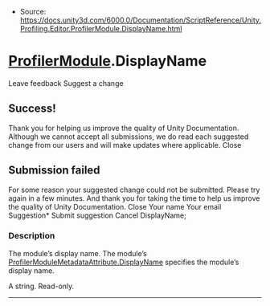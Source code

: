 * Source: https://docs.unity3d.com/6000.0/Documentation/ScriptReference/Unity.Profiling.Editor.ProfilerModule.DisplayName.html

#  [ProfilerModule](https://docs.unity3d.com/6000.0/Documentation/ScriptReference/Unity.Profiling.Editor.ProfilerModule.html).DisplayName
Leave feedback
Suggest a change
## Success!
Thank you for helping us improve the quality of Unity Documentation. Although we cannot accept all submissions, we do read each suggested change from our users and will make updates where applicable.
Close
## Submission failed
For some reason your suggested change could not be submitted. Please <a>try again</a> in a few minutes. And thank you for taking the time to help us improve the quality of Unity Documentation.
Close
Your name Your email Suggestion* Submit suggestion
Cancel
DisplayName; 
### Description
The module’s display name.
The module’s [ProfilerModuleMetadataAttribute.DisplayName](https://docs.unity3d.com/6000.0/Documentation/ScriptReference/Unity.Profiling.Editor.ProfilerModuleMetadataAttribute.DisplayName.html) specifies the module’s display name.  
  
A string. Read-only.
* * *
